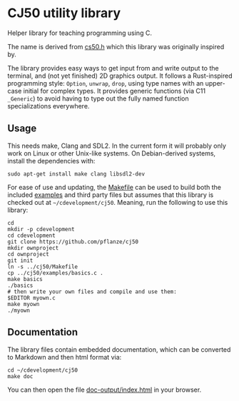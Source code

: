 # CJ50 utility library

Helper library for teaching programming using C.

The name is derived from [cs50.h](https://github.com/cs50/libcs50)
which this library was originally inspired by.

The library provides easy ways to get input from and write output to
the terminal, and (not yet finished) 2D graphics output. It follows a
Rust-inspired programming style: `Option`, `unwrap`, `drop`, using
type names with an upper-case initial for complex types. It provides
generic functions (via C11 `_Generic`) to avoid having to type out the
fully named function specializations everywhere.

## Usage

This needs make, Clang and SDL2. In the current form it will probably only work on Linux or other Unix-like systems. On Debian-derived systems, install the dependencies with:

    sudo apt-get install make clang libsdl2-dev

For ease of use and updating, the [Makefile](Makefile) can be used to build both the included [examples](examples/) and third party files but assumes that this library is checked out at `~/cdevelopment/cj50`. Meaning, run the following to use this library:

    cd
    mkdir -p cdevelopment
    cd cdevelopment
    git clone https://github.com/pflanze/cj50
    mkdir ownproject
    cd ownproject
    git init
    ln -s ../cj50/Makefile
    cp ../cj50/examples/basics.c .
    make basics
    ./basics
    # then write your own files and compile and use them:
    $EDITOR myown.c
    make myown
    ./myown

## Documentation

The library files contain embedded documentation, which can be
converted to Markdown and then html format via:

    cd ~/cdevelopment/cj50
    make doc

You can then open the file
[doc-output/index.html](doc-output/index.md) in your browser.

